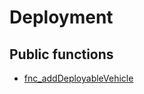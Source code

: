 # Deployment

## Public functions

- [fnc_addDeployableVehicle](functions/fnc_addDeployableVehicle.sqf)
